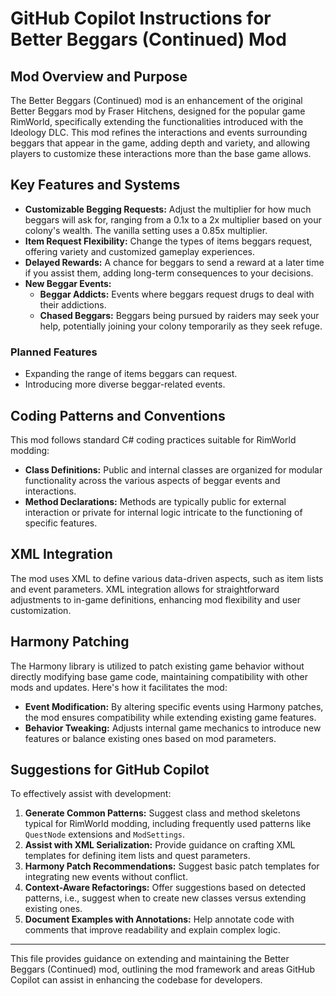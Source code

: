 # GitHub Copilot Instructions for Better Beggars (Continued) Mod

## Mod Overview and Purpose

The Better Beggars (Continued) mod is an enhancement of the original Better Beggars mod by Fraser Hitchens, designed for the popular game RimWorld, specifically extending the functionalities introduced with the Ideology DLC. This mod refines the interactions and events surrounding beggars that appear in the game, adding depth and variety, and allowing players to customize these interactions more than the base game allows.

## Key Features and Systems

- **Customizable Begging Requests:** Adjust the multiplier for how much beggars will ask for, ranging from a 0.1x to a 2x multiplier based on your colony's wealth. The vanilla setting uses a 0.85x multiplier.
- **Item Request Flexibility:** Change the types of items beggars request, offering variety and customized gameplay experiences.
- **Delayed Rewards:** A chance for beggars to send a reward at a later time if you assist them, adding long-term consequences to your decisions.
- **New Beggar Events:**
  - **Beggar Addicts:** Events where beggars request drugs to deal with their addictions.
  - **Chased Beggars:** Beggars being pursued by raiders may seek your help, potentially joining your colony temporarily as they seek refuge.

### Planned Features

- Expanding the range of items beggars can request.
- Introducing more diverse beggar-related events.

## Coding Patterns and Conventions

This mod follows standard C# coding practices suitable for RimWorld modding:

- **Class Definitions:** Public and internal classes are organized for modular functionality across the various aspects of beggar events and interactions.
- **Method Declarations:** Methods are typically public for external interaction or private for internal logic intricate to the functioning of specific features.

## XML Integration

The mod uses XML to define various data-driven aspects, such as item lists and event parameters. XML integration allows for straightforward adjustments to in-game definitions, enhancing mod flexibility and user customization.

## Harmony Patching

The Harmony library is utilized to patch existing game behavior without directly modifying base game code, maintaining compatibility with other mods and updates. Here's how it facilitates the mod:

- **Event Modification:** By altering specific events using Harmony patches, the mod ensures compatibility while extending existing game features.
- **Behavior Tweaking:** Adjusts internal game mechanics to introduce new features or balance existing ones based on mod parameters.

## Suggestions for GitHub Copilot

To effectively assist with development:

1. **Generate Common Patterns:** Suggest class and method skeletons typical for RimWorld modding, including frequently used patterns like `QuestNode` extensions and `ModSettings`.
2. **Assist with XML Serialization:** Provide guidance on crafting XML templates for defining item lists and quest parameters.
3. **Harmony Patch Recommendations:** Suggest basic patch templates for integrating new events without conflict.
4. **Context-Aware Refactorings:** Offer suggestions based on detected patterns, i.e., suggest when to create new classes versus extending existing ones.
5. **Document Examples with Annotations:** Help annotate code with comments that improve readability and explain complex logic.

---
This file provides guidance on extending and maintaining the Better Beggars (Continued) mod, outlining the mod framework and areas GitHub Copilot can assist in enhancing the codebase for developers.
